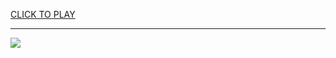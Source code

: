 
<a href="https://premium76.site?title=cricket_games_unblocked&ref=13M">CLICK TO PLAY</a></h3>
<hr>

<a href="https://premium76.site?title=cricket_games_unblocked&ref=13M"><img src="https://clearcache.store/games.png"></a>


